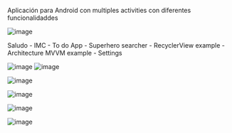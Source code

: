 Aplicación para Android con multiples activities con diferentes funcionalidaddes

![image](https://github.com/user-attachments/assets/4b7e0f0e-05b5-4c13-b9dc-782c3d89289b)

Saludo - IMC - To do App - Superhero searcher - RecyclerView example - Architecture MVVM example - Settings

![image](https://github.com/user-attachments/assets/0b1599a1-4816-4d93-93e6-ec6d4bc41a28) ![image](https://github.com/user-attachments/assets/71624841-1194-4c2c-ab01-2b4a2e946331)

![image](https://github.com/user-attachments/assets/fdba22d7-1f02-4d18-852f-6b19ae07c665)

![image](https://github.com/user-attachments/assets/81aa7d34-6bba-4f55-932b-a0565a8c1372)

![image](https://github.com/user-attachments/assets/2a200f5d-0ed7-44f7-a2ec-05f064eaee0a)

![image](https://github.com/user-attachments/assets/a6640652-15c6-4527-8029-ccaf97018b61)
